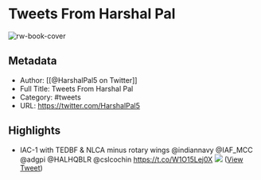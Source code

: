 # Tweets From Harshal Pal

![rw-book-cover](https://pbs.twimg.com/profile_images/1355421874679734274/rWh-OBnN.jpg)

## Metadata
- Author: [[@HarshalPal5 on Twitter]]
- Full Title: Tweets From Harshal Pal
- Category: #tweets
- URL: https://twitter.com/HarshalPal5

## Highlights
- IAC-1 with TEDBF & NLCA minus rotary wings
  @indiannavy @IAF_MCC @adgpi @HALHQBLR @cslcochin https://t.co/W1O15Lej0X
  ![](https://pbs.twimg.com/media/FThe9b4agAAZ72k.jpg) ([View Tweet](https://twitter.com/HarshalPal5/status/1529077300062728192))
